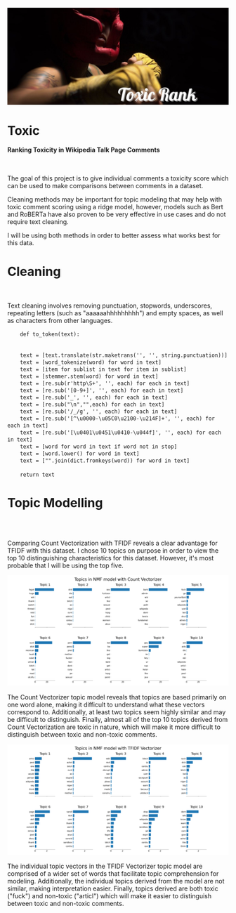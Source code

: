 ![Header](https://github.com/CeliaSagas/Toxic-Rank/blob/0444a5f20ef80d64064f5506d0f8ef1391a0367a/img/Toxic%20Rank.jpg)




# Toxic
**Ranking Toxicity in Wikipedia Talk Page Comments**

<br><br>
The goal of this project is to give individual comments a toxicity score which can be used to make comparisons between comments in a dataset.

Cleaning methods may be important for topic modeling that may help with toxic comment scoring using a ridge model, however, models such as Bert and RoBERTa have also proven to be very effective in use cases and do not require text cleaning.

I will be using both methods in order to better assess what works best for this data.

# Cleaning

<br><br>
Text cleaning involves removing punctuation, stopwords, underscores, repeating letters (such as "aaaaaahhhhhhhhh") and empty spaces, as well as characters from other languages.

        def to_token(text):


        text = [text.translate(str.maketrans('', '', string.punctuation))]
        text = [word_tokenize(word) for word in text]
        text = [item for sublist in text for item in sublist]
        text = [stemmer.stem(word) for word in text]
        text = [re.sub(r'http\S+', '', each) for each in text]
        text = [re.sub('[0-9+]', '', each) for each in text]
        text = [re.sub('_', '', each) for each in text]
        text = [re.sub("\n","",each) for each in text]
        text = [re.sub('/_/g', '', each) for each in text]
        text = [re.sub('[^\u0000-\u05C0\u2100-\u214F]+', '', each) for each in text]
        text = [re.sub('[\u0401\u0451\u0410-\u044f]', '', each) for each in text]
        text = [word for word in text if word not in stop]
        text = [word.lower() for word in text]
        text = ["".join(dict.fromkeys(word)) for word in text]

        return text




# Topic Modelling

<br><br>

Comparing Count Vectorization with TFIDF reveals a clear advantage for TFIDF with this dataset. I chose 10 topics on purpose in order to view the top 10 distinguishing characteristics for this dataset. However, it's most probable that I will be using the top five.


![Topics in NMF model with Count Vectorizer](https://github.com/CeliaSagas/Toxic-Rank/blob/5cfdd40f8d814b721ee9dce6eaef922ac6ae9ec9/img/Count_Vectorize.png)



The Count Vectorizer topic model reveals that topics are based primarily on one word alone, making it difficult to understand what these vectors correspond to. Additionally, at least two topics seem highly similar and may be difficult to distinguish. Finally, almost all of the top 10 topics derived from Count Vectorization are toxic in nature, which will make it more difficult to distinguish between toxic and non-toxic comments.





![Topics in NMF model with TFIDF Vectorizer](https://github.com/CeliaSagas/Toxic-Rank/blob/5cfdd40f8d814b721ee9dce6eaef922ac6ae9ec9/img/TFIDF_Vectorize.png)

The individual topic vectors in the TFIDF Vectorizer topic model are comprised of a wider set of words that facilitate topic comprehension for modeling. Additionally, the individual topics derived from the model are not similar, making interpretation easier. Finally, topics derived are both toxic ("fuck") and non-toxic ("articl") which will make it easier to distinguish between toxic and non-toxic comments.
